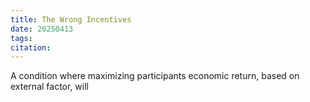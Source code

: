 ```yaml
---
title: The Wrong Incentives
date: 20250413
tags: 
citation:
---
```

A condition where maximizing participants economic return, based on external factor, will 